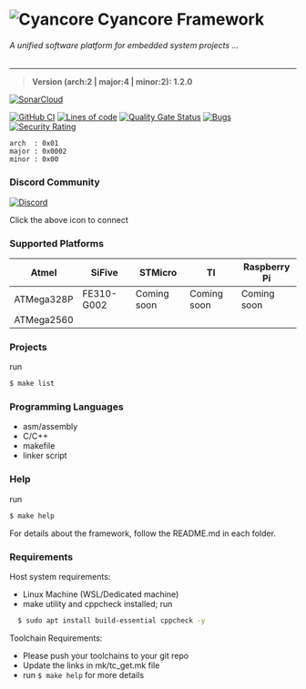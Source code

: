 # ![Cyancore](https://github.com/VisorFolks/vf_artifacts/blob/stable/cyancore/icons/cyancore_50x50.png?raw=true)  Cyancore Framework
###### *A unified software platform for embedded system projects ...*
---

> **Version (arch:2 | major:4 | minor:2): 1.2.0**

[![SonarCloud](https://sonarcloud.io/images/project_badges/sonarcloud-white.svg)](https://sonarcloud.io/summary/new_code?id=VisorFolks_cyancore)

[![GitHub CI](https://github.com/VisorFolks/cyancore/actions/workflows/github_ci.yml/badge.svg)](https://github.com/VisorFolks/cyancore/actions/workflows/github_ci.yml)
[![Lines of code](https://img.shields.io/tokei/lines/github/visorfolks/cyancore?label=Lines%20of%20code)](https://github.com/visorfolks/cyancore)
[![Quality Gate Status](https://sonarcloud.io/api/project_badges/measure?project=VisorFolks_cyancore&metric=alert_status)](https://sonarcloud.io/summary/new_code?id=VisorFolks_cyancore)
[![Bugs](https://sonarcloud.io/api/project_badges/measure?project=VisorFolks_cyancore&metric=bugs)](https://sonarcloud.io/summary/new_code?id=VisorFolks_cyancore)
[![Security Rating](https://sonarcloud.io/api/project_badges/measure?project=VisorFolks_cyancore&metric=security_rating)](https://sonarcloud.io/summary/new_code?id=VisorFolks_cyancore)

```
arch  : 0x01
major : 0x0002
minor : 0x00
```

### Discord Community
[![Discord](https://discord.com/assets/cb48d2a8d4991281d7a6a95d2f58195e.svg)](https://discord.gg/gxUQr77MT2)

Click the above icon to connect

### Supported Platforms

| Atmel      | SiFive      | STMicro     | TI          | Raspberry Pi |
| ---------- | ----------- | ----------- | ----------- | -------------|
| ATMega328P | FE310-G002  | Coming soon | Coming soon | Coming soon  |
| ATMega2560 |             |             |             |              |

### Projects
run
```sh
$ make list
```

### Programming Languages
* asm/assembly
* C/C++
* makefile
* linker script

### Help
run
```sh
$ make help
```

For details about the framework, follow the README.md in each folder.

### Requirements

Host system requirements:
* Linux Machine (WSL/Dedicated machine)
* make utility and cppcheck installed; run 
```sh
  $ sudo apt install build-essential cppcheck -y
```


Toolchain Requirements:
* Please push your toolchains to your git repo
* Update the links in mk/tc_get.mk file
* run ```$ make help``` for more details
